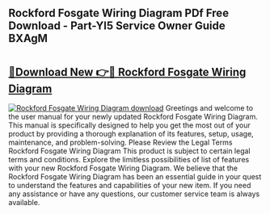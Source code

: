 ## Rockford Fosgate Wiring Diagram PDf Free Download - Part-YI5 Service Owner Guide BXAgM

# <h2><a href="http://dfoyme.blite.top/?on=Rockford+Fosgate+Wiring+Diagram">🔗Download New 👉🔴 Rockford Fosgate Wiring Diagram</a></h2>

[![Rockford Fosgate Wiring Diagram download](https://i.imgur.com/lujVjoI.png)](http://dfoyme.blite.top/?on=Rockford+Fosgate+Wiring+Diagram)
Greetings and welcome to the user manual for your newly updated Rockford Fosgate Wiring Diagram. This manual is specifically designed to help you get the most out of your product by providing a thorough explanation of its features, setup, usage, maintenance, and problem-solving. Please Review the Legal Terms Rockford Fosgate Wiring Diagram This product is subject to certain legal terms and conditions. Explore the limitless possibilities of list of features with your new Rockford Fosgate Wiring Diagram. We believe that the Rockford Fosgate Wiring Diagram has been an essential guide in your quest to understand the features and capabilities of your new item. If you need any assistance or have any questions, our customer service team is always available.
